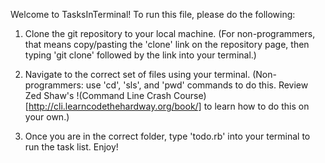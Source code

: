 Welcome to TasksInTerminal! To run this file, please do the following:

1) Clone the git repository to your local machine. (For non-programmers, that means copy/pasting the 'clone' link on the repository page, then typing 'git clone' followed by the link into your terminal.)

2) Navigate to the correct set of files using your terminal. (Non-programmers: use 'cd', 'sls', and 'pwd' commands to do this. Review Zed Shaw's !(Command Line Crash Course)[http://cli.learncodethehardway.org/book/] to learn how to do this on your own.)

3) Once you are in the correct folder, type 'todo.rb' into your terminal to run the task list. Enjoy!
